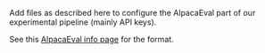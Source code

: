 Add files as described here to configure the AlpacaEval part of our experimental pipeline (mainly API keys).

See this [AlpacaEval info page](https://github.com/tatsu-lab/alpaca_eval/tree/main/client_configs) for the format.